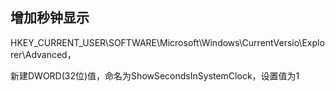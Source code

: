 ## 增加秒钟显示

HKEY_CURRENT_USER\SOFTWARE\Microsoft\Windows\CurrentVersio\Explorer\Advanced，

新建DWORD(32位)值，命名为ShowSecondsInSystemClock，设置值为1

